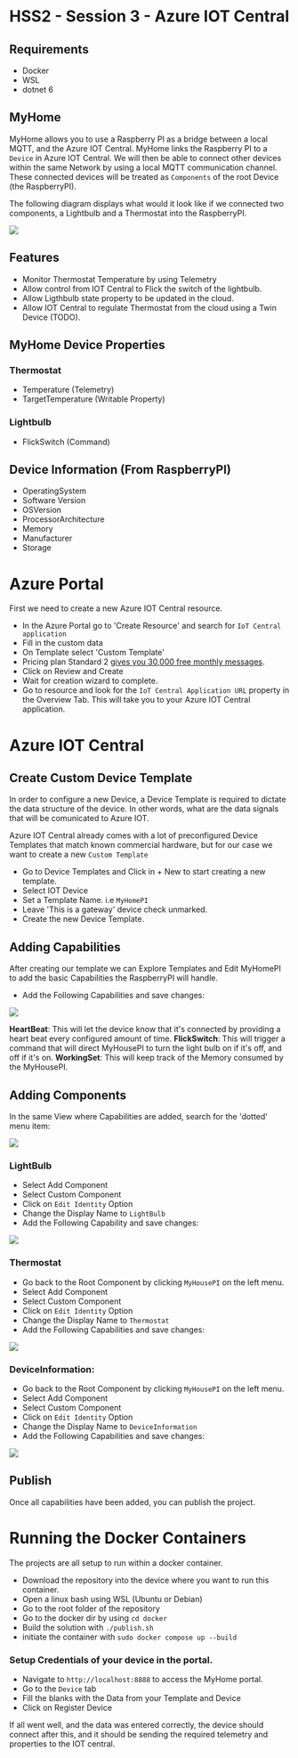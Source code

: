 # HSS2 - Session 3 - Azure IOT Central
## Requirements
- Docker
- WSL
- dotnet 6

## MyHome
MyHome allows you to use a Raspberry PI as a bridge between a local MQTT, and the Azure IOT Central. 
MyHome links the Raspberry PI to a `Device` in Azure IOT Central.
We will then be able to connect other devices within the same Network by using a local MQTT communication channel.
These connected devices will be treated as `Components` of the root Device (the RaspberryPI).

The following diagram displays what would it look like if we connected two components, a Lightbulb and a Thermostat
into the RaspberryPI.

<img src="./media/base_diagram.png" style="max-width:500px">

## Features
- Monitor Thermostat Temperature by using Telemetry
- Allow control from IOT Central to Flick the switch of the lightbulb.
- Allow Ligthbulb state property to be updated in the cloud.
- Allow IOT Central to regulate Thermostat from the cloud using a Twin Device (TODO).

## MyHome Device Properties
### Thermostat
- Temperature (Telemetry)
- TargetTemperature (Writable Property)

### Lightbulb
- FlickSwitch (Command)

## Device Information (From RaspberryPI)
- OperatingSystem
- Software Version
- OSVersion
- ProcessorArchitecture
- Memory
- Manufacturer
- Storage

# Azure Portal
First we need to create a new Azure IOT Central resource.
- In the Azure Portal go to 'Create Resource' and search for `IoT Central application`
- Fill in the custom data
- On Template select 'Custom Template'
- Pricing plan Standard 2 [gives you 30,000 free monthly messages](https://azure.microsoft.com/en-us/pricing/details/iot-central/).
- Click on Review and Create
- Wait for creation wizard to complete.
- Go to resource and look for the `IoT Central Application URL` property in the Overview Tab.
This will take you to your Azure IOT Central application.

# Azure IOT Central
## Create Custom Device Template
In order to configure a new Device, a Device Template is required to dictate the data structure
of the device. In other words, what are the data signals that will be comunicated to Azure IOT.

Azure IOT Central already comes with a lot of preconfigured Device Templates that match known
commercial hardware, but for our case we want to create a new `Custom Template`
- Go to Device Templates and Click in + New to start creating a new template.
- Select IOT Device
- Set a Template Name. i.e `MyHomePI`
- Leave 'This is a gateway' device check unmarked.
- Create the new Device Template.

## Adding Capabilities
After creating our template we can Explore Templates and Edit MyHomePI to add
the basic Capabilities the RaspberryPI will handle.
- Add the Following Capabilities and save changes:

<img src="./media/capabilities_myhousepi.png" style="max-width:500px">

**HeartBeat**:
This will let the device know that it's connected by providing a heart beat every configured amount of time.
**FlickSwitch**:
This will trigger a command that will direct MyHousePI to turn the light bulb on if it's off, and off if it's on.
**WorkingSet**:
This will keep track of the Memory consumed by the MyHousePI.

## Adding Components
In the same View where Capabilities are added, search for the 'dotted' menu item:

<img src="./media/components_button.png" style="max-width:500px">

### LightBulb
- Select Add Component
- Select Custom Component
- Click on `Edit Identity` Option
- Change the Display Name to `LightBulb`
- Add the Following Capability and save changes:

<img src="./media/capabilities_lightbulb.png" style="max-width:500px">

### Thermostat
- Go back to the Root Component by clicking `MyHousePI` on the left menu.
- Select Add Component
- Select Custom Component
- Click on `Edit Identity` Option
- Change the Display Name to `Thermostat`
- Add the Following Capabilities and save changes:

<img src="./media/capabilities_thermostat.png" style="max-width:500px">

### DeviceInformation:
- Go back to the Root Component by clicking `MyHousePI` on the left menu.
- Select Add Component
- Select Custom Component
- Click on `Edit Identity` Option
- Change the Display Name to `DeviceInformation`
- Add the Following Capabilities and save changes:

<img src="./media/capabilities_deviceinfo.png" style="max-width:500px">


## Publish
Once all capabilities have been added, you can publish the project.


# Running the Docker Containers
The projects are all setup to run within a docker container.
- Download the repository into the device where you want to run this container.
- Open a linux bash using WSL (Ubuntu or Debian)
- Go to the root folder of the repository
- Go to the docker dir by using `cd docker`
- Build the solution with `./publish.sh`
- initiate the container with `sudo docker compose up --build`

### Setup Credentials of your device in the portal.
- Navigate to `http://localhost:8888` to access the MyHome portal.
- Go to the `Device` tab
- Fill the blanks with the Data from your Template and Device
- Click on Register Device

If all went well, and the data was entered correctly, the device should connect after this,
and it should be sending the required telemetry and properties to the IOT central.
